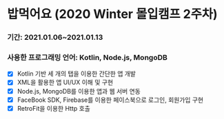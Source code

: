 # 밥먹어요 (2020 Winter 몰입캠프 2주차)
### 기간: 2021.01.06~2021.01.13
### 사용한 프로그래밍 언어: Kotlin, Node.js, MongoDB

- [X] Kotlin 기반 세 개의 탭을 이용한 간단한 앱 개발
- [X] XML을 활용한 앱 UI/UX 이해 및 구현
- [X] Node.js, MongoDB를 이용한 앱과 웹 서버 연동
- [X] FaceBook SDK, Firebase를 이용한 페이스북으로 로그인, 회원가입 구현
- [X] RetroFit을 이용한 Http 호출
